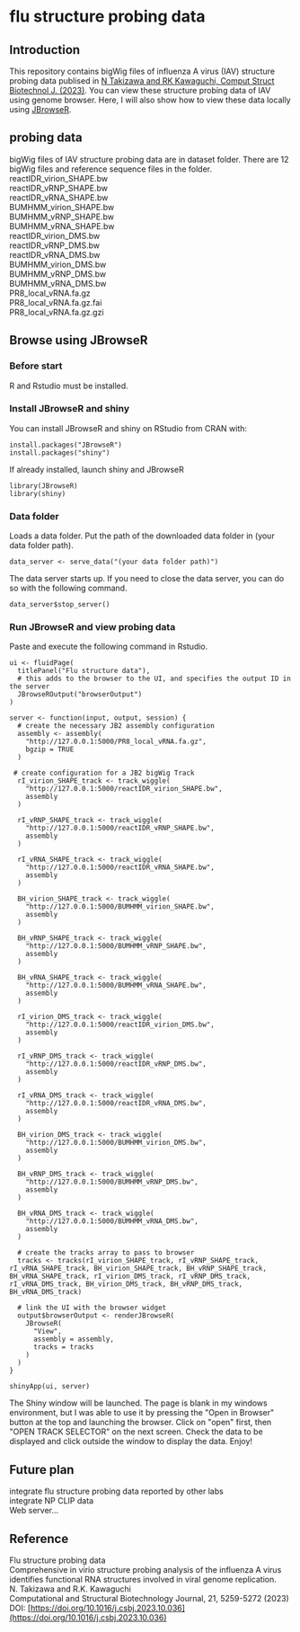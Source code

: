 # flu structure probing data 
## Introduction
This repository contains bigWig files of influenza A virus (IAV) structure probing data publised in [N Takizawa and RK Kawaguchi, Comput Struct Biotechnol J. (2023)](https://www.sciencedirect.com/science/article/pii/S2001037023003926).
You can view these structure probing data of IAV using genome browser.
Here, I will also show how to view these data locally using [JBrowseR](https://gmod.github.io/JBrowseR/index.html).

## probing data
bigWig files of IAV structure probing data are in dataset folder. There are 12 bigWig files and reference sequence files in the folder.  
reactIDR_virion_SHAPE.bw  
reactIDR_vRNP_SHAPE.bw  
reactIDR_vRNA_SHAPE.bw  
BUMHMM_virion_SHAPE.bw  
BUMHMM_vRNP_SHAPE.bw  
BUMHMM_vRNA_SHAPE.bw  
reactIDR_virion_DMS.bw  
reactIDR_vRNP_DMS.bw  
reactIDR_vRNA_DMS.bw  
BUMHMM_virion_DMS.bw  
BUMHMM_vRNP_DMS.bw  
BUMHMM_vRNA_DMS.bw  
PR8_local_vRNA.fa.gz  
PR8_local_vRNA.fa.gz.fai  
PR8_local_vRNA.fa.gz.gzi

## Browse using JBrowseR
### Before start
R and Rstudio must be installed.

### Install JBrowseR and shiny
You can install JBrowseR and shiny on RStudio from CRAN with:
```
install.packages("JBrowseR")
install.packages("shiny")
```
If already installed, launch shiny and JBrowseR
```
library(JBrowseR)
library(shiny)
```

### Data folder
Loads a data folder. Put the path of the downloaded data folder in (your data folder path).
```
data_server <- serve_data("(your data folder path)")
```
The data server starts up. If you need to close the data server, you can do so with the following command.
```
data_server$stop_server()
```

### Run JBrowseR and view probing data
Paste and execute the following command in Rstudio.
```
ui <- fluidPage(
  titlePanel("Flu structure data"),
  # this adds to the browser to the UI, and specifies the output ID in the server
  JBrowseROutput("browserOutput")
)

server <- function(input, output, session) {
  # create the necessary JB2 assembly configuration
  assembly <- assembly(
    "http://127.0.0.1:5000/PR8_local_vRNA.fa.gz",
    bgzip = TRUE
  )

 # create configuration for a JB2 bigWig Track
  rI_virion_SHAPE_track <- track_wiggle(
    "http://127.0.0.1:5000/reactIDR_virion_SHAPE.bw",
    assembly
  )

  rI_vRNP_SHAPE_track <- track_wiggle(
    "http://127.0.0.1:5000/reactIDR_vRNP_SHAPE.bw",
    assembly
  )

  rI_vRNA_SHAPE_track <- track_wiggle(
    "http://127.0.0.1:5000/reactIDR_vRNA_SHAPE.bw",
    assembly
  )

  BH_virion_SHAPE_track <- track_wiggle(
    "http://127.0.0.1:5000/BUMHMM_virion_SHAPE.bw",
    assembly
  )

  BH_vRNP_SHAPE_track <- track_wiggle(
    "http://127.0.0.1:5000/BUMHMM_vRNP_SHAPE.bw",
    assembly
  )

  BH_vRNA_SHAPE_track <- track_wiggle(
    "http://127.0.0.1:5000/BUMHMM_vRNA_SHAPE.bw",
    assembly
  )

  rI_virion_DMS_track <- track_wiggle(
    "http://127.0.0.1:5000/reactIDR_virion_DMS.bw",
    assembly
  )

  rI_vRNP_DMS_track <- track_wiggle(
    "http://127.0.0.1:5000/reactIDR_vRNP_DMS.bw",
    assembly
  )

  rI_vRNA_DMS_track <- track_wiggle(
    "http://127.0.0.1:5000/reactIDR_vRNA_DMS.bw",
    assembly
  )

  BH_virion_DMS_track <- track_wiggle(
    "http://127.0.0.1:5000/BUMHMM_virion_DMS.bw",
    assembly
  )

  BH_vRNP_DMS_track <- track_wiggle(
    "http://127.0.0.1:5000/BUMHMM_vRNP_DMS.bw",
    assembly
  )

  BH_vRNA_DMS_track <- track_wiggle(
    "http://127.0.0.1:5000/BUMHMM_vRNA_DMS.bw",
    assembly
  )

  # create the tracks array to pass to browser
  tracks <- tracks(rI_virion_SHAPE_track, rI_vRNP_SHAPE_track, rI_vRNA_SHAPE_track, BH_virion_SHAPE_track, BH_vRNP_SHAPE_track, BH_vRNA_SHAPE_track, rI_virion_DMS_track, rI_vRNP_DMS_track, rI_vRNA_DMS_track, BH_virion_DMS_track, BH_vRNP_DMS_track, BH_vRNA_DMS_track)

  # link the UI with the browser widget
  output$browserOutput <- renderJBrowseR(
    JBrowseR(
      "View",
      assembly = assembly,
	  tracks = tracks
    )
  )
}

shinyApp(ui, server)
```
The Shiny window will be launched. The page is blank in my windows environment, but I was able to use it by pressing the "Open in Browser" button at the top and launching the browser. Click on "open" first, then "OPEN TRACK SELECTOR" on the next screen. Check the data to be displayed and click outside the window to display the data. Enjoy!

## Future plan
integrate flu structure probing data reported by other labs  
integrate NP CLIP data  
Web server...

## Reference
Flu structure probing data  
Comprehensive in virio structure probing analysis of the influenza A virus identifies functional RNA structures involved in viral genome replication.  
N. Takizawa and R.K. Kawaguchi  
Computational and Structural Biotechnology Journal, 21, 5259-5272 (2023)
DOI: [https://doi.org/10.1016/j.csbj.2023.10.036](https://doi.org/10.1016/j.csbj.2023.10.036)
